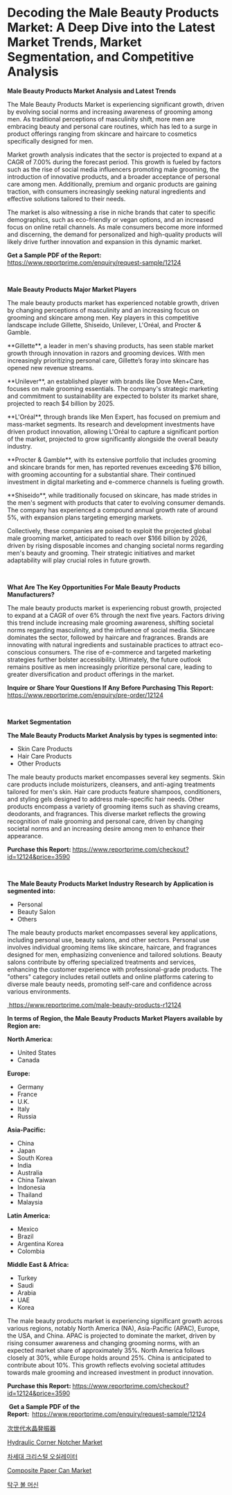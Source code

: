 <p><h1>Decoding the Male Beauty Products Market: A Deep Dive into the Latest Market Trends, Market Segmentation, and Competitive Analysis</h1></p><p><strong>Male Beauty Products Market Analysis and Latest Trends</strong></p>
<p><p>The Male Beauty Products Market is experiencing significant growth, driven by evolving social norms and increasing awareness of grooming among men. As traditional perceptions of masculinity shift, more men are embracing beauty and personal care routines, which has led to a surge in product offerings ranging from skincare and haircare to cosmetics specifically designed for men.</p><p>Market growth analysis indicates that the sector is projected to expand at a CAGR of 7.00% during the forecast period. This growth is fueled by factors such as the rise of social media influencers promoting male grooming, the introduction of innovative products, and a broader acceptance of personal care among men. Additionally, premium and organic products are gaining traction, with consumers increasingly seeking natural ingredients and effective solutions tailored to their needs.</p><p>The market is also witnessing a rise in niche brands that cater to specific demographics, such as eco-friendly or vegan options, and an increased focus on online retail channels. As male consumers become more informed and discerning, the demand for personalized and high-quality products will likely drive further innovation and expansion in this dynamic market.</p></p>
<p><strong>Get a Sample PDF of the Report:&nbsp;</strong> <a href="https://www.reportprime.com/enquiry/request-sample/12124">https://www.reportprime.com/enquiry/request-sample/12124</a></p>
<p>&nbsp;</p>
<p><strong>Male Beauty Products Major Market Players</strong></p>
<p><p>The male beauty products market has experienced notable growth, driven by changing perceptions of masculinity and an increasing focus on grooming and skincare among men. Key players in this competitive landscape include Gillette, Shiseido, Unilever, L'Oréal, and Procter & Gamble.</p><p>**Gillette**, a leader in men's shaving products, has seen stable market growth through innovation in razors and grooming devices. With men increasingly prioritizing personal care, Gillette’s foray into skincare has opened new revenue streams.</p><p>**Unilever**, an established player with brands like Dove Men+Care, focuses on male grooming essentials. The company's strategic marketing and commitment to sustainability are expected to bolster its market share, projected to reach $4 billion by 2025.</p><p>**L'Oréal**, through brands like Men Expert, has focused on premium and mass-market segments. Its research and development investments have driven product innovation, allowing L'Oréal to capture a significant portion of the market, projected to grow significantly alongside the overall beauty industry.</p><p>**Procter & Gamble**, with its extensive portfolio that includes grooming and skincare brands for men, has reported revenues exceeding $76 billion, with grooming accounting for a substantial share. Their continued investment in digital marketing and e-commerce channels is fueling growth.</p><p>**Shiseido**, while traditionally focused on skincare, has made strides in the men's segment with products that cater to evolving consumer demands. The company has experienced a compound annual growth rate of around 5%, with expansion plans targeting emerging markets.</p><p>Collectively, these companies are poised to exploit the projected global male grooming market, anticipated to reach over $166 billion by 2026, driven by rising disposable incomes and changing societal norms regarding men's beauty and grooming. Their strategic initiatives and market adaptability will play crucial roles in future growth.</p></p>
<p>&nbsp;</p>
<p><strong>What Are The Key Opportunities For Male Beauty Products Manufacturers?</strong></p>
<p><p>The male beauty products market is experiencing robust growth, projected to expand at a CAGR of over 6% through the next five years. Factors driving this trend include increasing male grooming awareness, shifting societal norms regarding masculinity, and the influence of social media. Skincare dominates the sector, followed by haircare and fragrances. Brands are innovating with natural ingredients and sustainable practices to attract eco-conscious consumers. The rise of e-commerce and targeted marketing strategies further bolster accessibility. Ultimately, the future outlook remains positive as men increasingly prioritize personal care, leading to greater diversification and product offerings in the market.</p></p>
<p><strong>Inquire or Share Your Questions If Any Before Purchasing This Report:</strong> <a href="https://www.reportprime.com/enquiry/pre-order/12124">https://www.reportprime.com/enquiry/pre-order/12124</a></p>
<p>&nbsp;</p>
<p><strong>Market Segmentation</strong></p>
<p><strong>The Male Beauty Products Market Analysis by types is segmented into:</strong></p>
<p><ul><li>Skin Care Products</li><li>Hair Care Products</li><li>Other Products</li></ul></p>
<p><p>The male beauty products market encompasses several key segments. Skin care products include moisturizers, cleansers, and anti-aging treatments tailored for men's skin. Hair care products feature shampoos, conditioners, and styling gels designed to address male-specific hair needs. Other products encompass a variety of grooming items such as shaving creams, deodorants, and fragrances. This diverse market reflects the growing recognition of male grooming and personal care, driven by changing societal norms and an increasing desire among men to enhance their appearance.</p></p>
<p><strong>Purchase this Report:&nbsp;</strong><a href="https://www.reportprime.com/checkout?id=12124&price=3590">https://www.reportprime.com/checkout?id=12124&price=3590</a></p>
<p>&nbsp;</p>
<p><strong>The Male Beauty Products Market Industry Research by Application is segmented into:</strong></p>
<p><ul><li>Personal</li><li>Beauty Salon</li><li>Others</li></ul></p>
<p><p>The male beauty products market encompasses several key applications, including personal use, beauty salons, and other sectors. Personal use involves individual grooming items like skincare, haircare, and fragrances designed for men, emphasizing convenience and tailored solutions. Beauty salons contribute by offering specialized treatments and services, enhancing the customer experience with professional-grade products. The "others" category includes retail outlets and online platforms catering to diverse male beauty needs, promoting self-care and confidence across various environments.</p></p>
<p><a href="https://www.reportprime.com/male-beauty-products-r12124">&nbsp;https://www.reportprime.com/male-beauty-products-r12124</a></p>
<p><strong>In terms of Region, the Male Beauty Products Market Players available by Region are:</strong></p>
<p>
    <p> <strong> North America: </strong>
        <ul>
            <li>United States</li>
            <li>Canada</li>
        </ul>
        </p> 
    <p> <strong> Europe: </strong>
        <ul>
            <li>Germany</li>
            <li>France</li>
            <li>U.K.</li>
            <li>Italy</li>
            <li>Russia</li>
        </ul>
        </p> 
    <p> <strong> Asia-Pacific: </strong>
        <ul>
            <li>China</li>
            <li>Japan</li>
            <li>South Korea</li>
            <li>India</li>
            <li>Australia</li>
            <li>China Taiwan</li>
            <li>Indonesia</li>
            <li>Thailand</li>
            <li>Malaysia</li>
        </ul>
        </p> 
    <p> <strong> Latin America: </strong>
        <ul>
            <li>Mexico</li>
            <li>Brazil</li>
            <li>Argentina Korea</li>
            <li>Colombia</li>
        </ul>
        </p> 
    <p> <strong> Middle East & Africa: </strong>
        <ul>
            <li>Turkey</li>
            <li>Saudi</li>
            <li>Arabia</li>
            <li>UAE</li>
            <li>Korea</li>
        </ul>
    </p>
    </p>
<p><p>The male beauty products market is experiencing significant growth across various regions, notably North America (NA), Asia-Pacific (APAC), Europe, the USA, and China. APAC is projected to dominate the market, driven by rising consumer awareness and changing grooming norms, with an expected market share of approximately 35%. North America follows closely at 30%, while Europe holds around 25%. China is anticipated to contribute about 10%. This growth reflects evolving societal attitudes towards male grooming and increased investment in product innovation.</p></p>
<p><strong>Purchase this Report: </strong><a href="https://www.reportprime.com/checkout?id=12124&price=3590">https://www.reportprime.com/checkout?id=12124&price=3590</a></p>
<p>&nbsp;<strong>Get a Sample PDF of the Report:&nbsp;&nbsp;</strong><a href="https://www.reportprime.com/enquiry/request-sample/12124">https://www.reportprime.com/enquiry/request-sample/12124</a></p>
<p><strong></strong></p>
<p><p><a href="https://github.com/mohamedbakry57/Market-Research-Report-List-6/blob/main/79362641078.md">次世代水晶発振器</a></p><p><a href="https://medium.com/@hskdk2672/hydraulic-corner-notcher-market-global-market-trends-and-market-forecast-2024-2031-56d7fbef737d">Hydraulic Corner Notcher Market</a></p><p><a href="https://github.com/laholand/Market-Research-Report-List-6/blob/main/17363151073.md">차세대 크리스털 오실레이터</a></p><p><a href="https://github.com/luckyshygirl/Market-Research-Report-List-6/blob/main/composite-paper-can-market.md">Composite Paper Can Market</a></p><p><a href="https://medium.com/@uisoxxuy65/%ED%83%81%EA%B5%AC%EA%B3%B5-%EA%B8%B0%EA%B3%84-%EC%8B%9C%EC%9E%A5%EC%9D%84-%ED%98%95%EC%84%B1%ED%95%98%EB%8A%94-%ED%98%81%EC%8B%A0%EA%B3%BC-%EC%8B%9C%EC%9E%A5-%ED%8A%B8%EB%A0%8C%EB%93%9C%EB%8A%94-%EB%AC%B4%EC%97%87%EC%9D%B8%EA%B0%80%EC%9A%94-1a360ced7cfe">탁구 볼 머신</a></p></p>